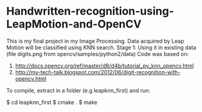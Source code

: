 # Handwritten-recognition-using-LeapMotion-and-OpenCV
This is my final project in my Image Processing. Data acquired by Leap Motion will be classified using KNN search.
Stage 1: Using it in existing data (file digits.png from opencv/samples/python2/data)
Code was based on: 
1. http://docs.opencv.org/ref/master/d8/d4b/tutorial_py_knn_opencv.html
2. http://my-tech-talk.blogspot.com/2012/06/digit-recognition-with-opencv.html

To compile, extract in a folder (e.g leapknn_first) and run:

$ cd leapknn_first
$ cmake .
$ make
